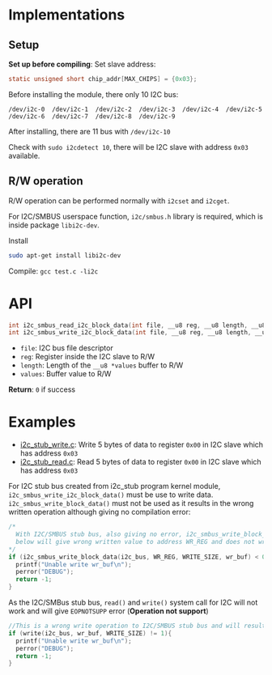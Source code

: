 # Implementations

## Setup

**Set up before compiling**: Set slave address:

```c
static unsigned short chip_addr[MAX_CHIPS] = {0x03};
```

Before installing the module, there only 10 I2C bus: 

```
/dev/i2c-0  /dev/i2c-1  /dev/i2c-2  /dev/i2c-3  /dev/i2c-4  /dev/i2c-5  /dev/i2c-6  /dev/i2c-7  /dev/i2c-8  /dev/i2c-9
```

After installing, there are 11 bus with ``/dev/i2c-10``

Check with ``sudo i2cdetect 10``, there will be I2C slave with address ``0x03`` available.

## R/W operation

R/W operation can be performed normally with ``i2cset`` and ``i2cget``.

For I2C/SMBUS userspace function, ``i2c/smbus.h`` library is required, which is inside package ``libi2c-dev``.

Install

```sh
sudo apt-get install libi2c-dev
```

Compile: ``gcc test.c -li2c``

# API

```c
int i2c_smbus_read_i2c_block_data(int file, __u8 reg, __u8 length, __u8 *values)
int i2c_smbus_write_i2c_block_data(int file, __u8 reg, __u8 length, __u8 *values)
```

* ``file``: I2C bus file descriptor
* ``reg``: Register inside the I2C slave to R/W
* ``length``: Length of the ``__u8 *values`` buffer to R/W
* ``values``: Buffer value to R/W

**Return**: ``0`` if success

# Examples

* [i2c_stub_write.c](i2c_stub_write.c): Write 5 bytes of data to register ``0x00`` in I2C slave which has address ``0x03``
* [i2c_stub_read.c](i2c_stub_read.c): Read 5 bytes of data to register ``0x00`` in I2C slave which has address ``0x03``

For I2C stub bus created from i2c_stub program kernel module, ``i2c_smbus_write_i2c_block_data()`` must be use to write data. ``i2c_smbus_write_block_data()`` must not be used as it results in the wrong written operation although giving no compilation error:

```c
/*
  With I2C/SMBUS stub bus, also giving no error, i2c_smbus_write_block_data() in the program
  below will give wrong written value to address WR_REG and does not write value to WR_REG+1, WR_REG+2,... WR_REG + WRITE_SIZE - 1
*/
if (i2c_smbus_write_block_data(i2c_bus, WR_REG, WRITE_SIZE, wr_buf) < 0){
  printf("Unable write wr_buf\n");
  perror("DEBUG");
  return -1;
}
```

As the I2C/SMBus stub bus, ``read()`` and ``write()`` system call for I2C will not work and will give ``EOPNOTSUPP`` error (**Operation not support**)

```c
//This is a wrong write operation to I2C/SMBUS stub bus and will result in err Operation not permitted
if (write(i2c_bus, wr_buf, WRITE_SIZE) != 1){
  printf("Unable write wr_buf\n");
  perror("DEBUG");
  return -1;
}
```